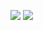![](https://github-readme-stats.vercel.app/api?username=Koios1143&show_icons=true&locale=en&theme=tokyonight)
![](https://github-readme-stats.vercel.app/api/top-langs/?username=Koios1143&hide=html&theme=tokyonight)

